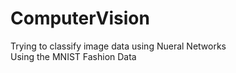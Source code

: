 # ComputerVision
Trying to classify image data using Nueral Networks  
Using the MNIST Fashion Data
